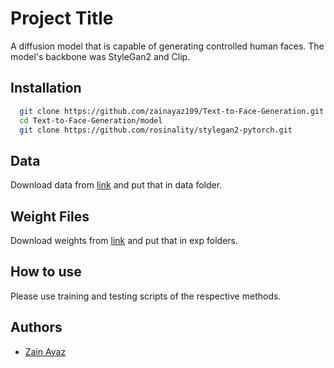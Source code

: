 
# Project Title

A diffusion model that is capable of generating controlled human faces. The model's backbone was StyleGan2 and Clip.

## Installation
```bash
  git clone https://github.com/zainayaz109/Text-to-Face-Generation.git
  cd Text-to-Face-Generation/model
  git clone https://github.com/rosinality/stylegan2-pytorch.git
```

## Data
Download data from [link](https://drive.google.com/drive/folders/1WtwK6d_lT6xA6NwJXnr11c1dbTUyapQF?usp=sharing) and put that in data folder.

## Weight Files
Download weights from
[link](https://drive.google.com/drive/folders/1-5tOCnj0sNRCJGVrPrtZoxo1sR-NQeYi?usp=sharing)
and put that in exp folders.


## How to use
Please use training and testing scripts of the respective methods.
    
## Authors

- [Zain Ayaz](https://sites.google.com/view/zainayaz)

